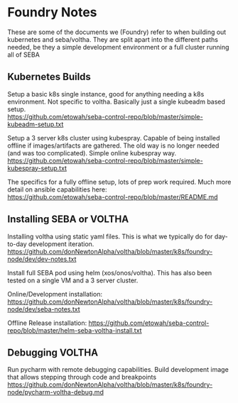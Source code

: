 # Foundry Notes

These are some of the documents we (Foundry) refer to when building out kubernetes and seba/voltha.  They are split apart into the different paths needed, be they a simple development environment or a full cluster running all of SEBA


## Kubernetes Builds

Setup a basic k8s single instance, good for anything needing a k8s environment.  Not specific to voltha. Basically just a single kubeadm based setup.  
https://github.com/etowah/seba-control-repo/blob/master/simple-kubeadm-setup.txt

Setup a 3 server k8s cluster using kubespray.  Capable of being installed offline if images/artifacts are gathered.  The old way is no longer needed (and was too complicated).  Simple online kubespray way.    
https://github.com/etowah/seba-control-repo/blob/master/simple-kubespray-setup.txt

The specifics for a fully offline setup, lots of prep work required.  Much more detail on ansible capabilities here:  
https://github.com/etowah/seba-control-repo/blob/master/README.md



## Installing SEBA or VOLTHA

Installing voltha using static yaml files.   This is what we typically do for day-to-day development iteration.   
https://github.com/donNewtonAlpha/voltha/blob/master/k8s/foundry-node/dev/dev-notes.txt


Install full SEBA pod using helm (xos/onos/voltha).  This has also been tested on a single VM and a 3 server cluster.  

Online/Development installation:
https://github.com/donNewtonAlpha/voltha/blob/master/k8s/foundry-node/dev/seba-notes.txt

Offline Release installation:
https://github.com/etowah/seba-control-repo/blob/master/helm-seba-voltha-install.txt



## Debugging VOLTHA

Run pycharm with remote debugging capabilities.   Build development image that allows stepping through code and breakpoints  
https://github.com/donNewtonAlpha/voltha/blob/master/k8s/foundry-node/pycharm-voltha-debug.md

